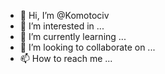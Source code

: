 - 👋 Hi, I’m @Komotociv
- 👀 I’m interested in ...
- 🌱 I’m currently learning ...
- 💞️ I’m looking to collaborate on ...
- 📫 How to reach me ...

<!---
Komotociv/Komotociv is a ✨ special ✨ repository because its `README.md` (this file) appears on your GitHub profile.
You can click the Preview link to take a look at your changes.
--->
